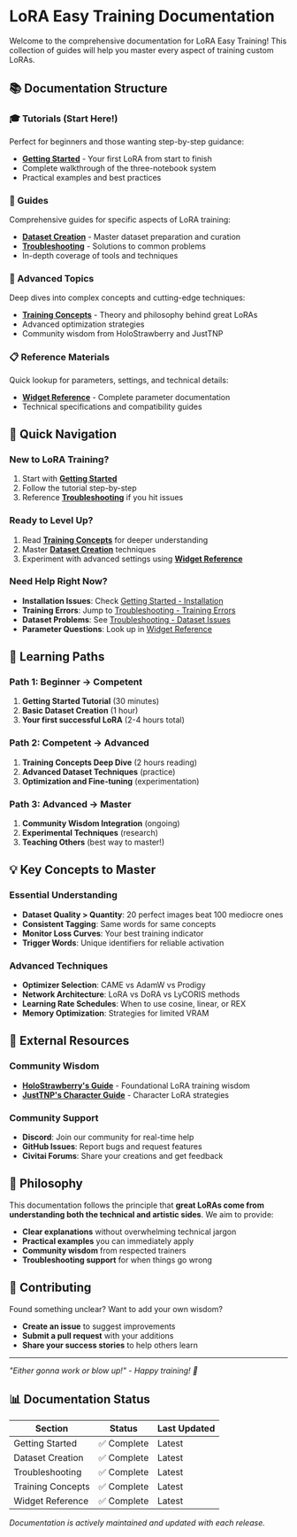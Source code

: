 # LoRA Easy Training Documentation

Welcome to the comprehensive documentation for LoRA Easy Training! This collection of guides will help you master every aspect of training custom LoRAs.

## 📚 Documentation Structure

### 🎓 Tutorials (Start Here!)
Perfect for beginners and those wanting step-by-step guidance:

- **[Getting Started](tutorials/getting_started.md)** - Your first LoRA from start to finish
- Complete walkthrough of the three-notebook system
- Practical examples and best practices

### 📖 Guides
Comprehensive guides for specific aspects of LoRA training:

- **[Dataset Creation](guides/dataset_creation.md)** - Master dataset preparation and curation
- **[Troubleshooting](guides/troubleshooting.md)** - Solutions to common problems
- In-depth coverage of tools and techniques

### 🔬 Advanced Topics
Deep dives into complex concepts and cutting-edge techniques:

- **[Training Concepts](advanced/training_concepts.md)** - Theory and philosophy behind great LoRAs
- Advanced optimization strategies
- Community wisdom from HoloStrawberry and JustTNP

### 📋 Reference Materials
Quick lookup for parameters, settings, and technical details:

- **[Widget Reference](reference/widget_reference.md)** - Complete parameter documentation
- Technical specifications and compatibility guides

## 🚀 Quick Navigation

### New to LoRA Training?
1. Start with **[Getting Started](tutorials/getting_started.md)**
2. Follow the tutorial step-by-step
3. Reference **[Troubleshooting](guides/troubleshooting.md)** if you hit issues

### Ready to Level Up?
1. Read **[Training Concepts](advanced/training_concepts.md)** for deeper understanding
2. Master **[Dataset Creation](guides/dataset_creation.md)** techniques
3. Experiment with advanced settings using **[Widget Reference](reference/widget_reference.md)**

### Need Help Right Now?
- **Installation Issues**: Check [Getting Started - Installation](tutorials/getting_started.md#1-installation)
- **Training Errors**: Jump to [Troubleshooting - Training Errors](guides/troubleshooting.md#training-errors)
- **Dataset Problems**: See [Troubleshooting - Dataset Issues](guides/troubleshooting.md#dataset-issues)
- **Parameter Questions**: Look up in [Widget Reference](reference/widget_reference.md)

## 🎯 Learning Paths

### Path 1: Beginner → Competent
1. **Getting Started Tutorial** (30 minutes)
2. **Basic Dataset Creation** (1 hour)
3. **Your first successful LoRA** (2-4 hours total)

### Path 2: Competent → Advanced
1. **Training Concepts Deep Dive** (2 hours reading)
2. **Advanced Dataset Techniques** (practice)
3. **Optimization and Fine-tuning** (experimentation)

### Path 3: Advanced → Master
1. **Community Wisdom Integration** (ongoing)
2. **Experimental Techniques** (research)
3. **Teaching Others** (best way to master!)

## 💡 Key Concepts to Master

### Essential Understanding
- **Dataset Quality > Quantity**: 20 perfect images beat 100 mediocre ones
- **Consistent Tagging**: Same words for same concepts
- **Monitor Loss Curves**: Your best training indicator
- **Trigger Words**: Unique identifiers for reliable activation

### Advanced Techniques
- **Optimizer Selection**: CAME vs AdamW vs Prodigy
- **Network Architecture**: LoRA vs DoRA vs LyCORIS methods
- **Learning Rate Schedules**: When to use cosine, linear, or REX
- **Memory Optimization**: Strategies for limited VRAM

## 🔗 External Resources

### Community Wisdom
- **[HoloStrawberry's Guide](https://civitai.com/articles/4/make-your-own-loras-easy-and-free)** - Foundational LoRA training wisdom
- **[JustTNP's Character Guide](https://civitai.com/articles/680/characters-clothing-poses-among-other-things-a-guide-for-sd15)** - Character LoRA strategies

### Community Support
- **Discord**: Join our community for real-time help
- **GitHub Issues**: Report bugs and request features
- **Civitai Forums**: Share your creations and get feedback

## 🎨 Philosophy

This documentation follows the principle that **great LoRAs come from understanding both the technical and artistic sides**. We aim to provide:

- **Clear explanations** without overwhelming technical jargon
- **Practical examples** you can immediately apply
- **Community wisdom** from respected trainers
- **Troubleshooting support** for when things go wrong

## 📝 Contributing

Found something unclear? Want to add your own wisdom? 

- **Create an issue** to suggest improvements
- **Submit a pull request** with your additions
- **Share your success stories** to help others learn

---

*"Either gonna work or blow up!" - Happy training! 🚀*

## 📊 Documentation Status

| Section | Status | Last Updated |
|---------|--------|--------------|
| Getting Started | ✅ Complete | Latest |
| Dataset Creation | ✅ Complete | Latest |
| Troubleshooting | ✅ Complete | Latest |
| Training Concepts | ✅ Complete | Latest |
| Widget Reference | ✅ Complete | Latest |

*Documentation is actively maintained and updated with each release.*